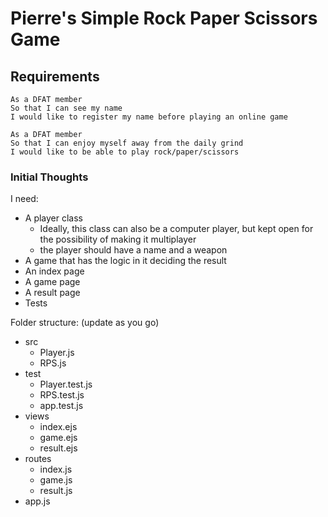# Pierre's Simple Rock Paper Scissors Game

## Requirements

```
As a DFAT member
So that I can see my name
I would like to register my name before playing an online game

As a DFAT member
So that I can enjoy myself away from the daily grind
I would like to be able to play rock/paper/scissors
```

### Initial Thoughts

I need:

- A player class
  - Ideally, this class can also be a computer player, but kept open for the possibility of making it multiplayer
  - the player should have a name and a weapon
- A game that has the logic in it deciding the result
- An index page
- A game page
- A result page
- Tests

Folder structure: (update as you go)

- src
  - Player.js
  - RPS.js
- test
  - Player.test.js
  - RPS.test.js
  - app.test.js
- views
  - index.ejs
  - game.ejs
  - result.ejs
- routes
  - index.js
  - game.js
  - result.js
- app.js
